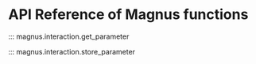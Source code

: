 # API Reference of Magnus functions


::: magnus.interaction.get_parameter


::: magnus.interaction.store_parameter
